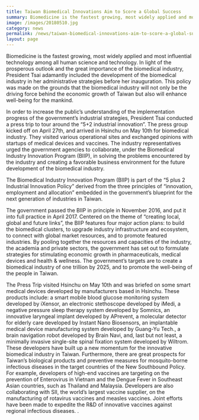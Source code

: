 ```yaml
---
title: Taiwan Biomedical Innovations Aim to Score a Global Success
summary: Biomedicine is the fastest growing, most widely applied and most influential technology among all human science and technology.
image: /images/20180510.jpg
category: news
permalink: /news/taiwan-biomedical-innovations-aim-to-score-a-global-success/
layout: page
---
```


Biomedicine is the fastest growing, most widely applied and most influential technology among all human science and technology.  In light of the prosperous outlook and the great importance of the biomedical industry, President Tsai adamantly included the development of the biomedical industry in her administrative strategies before her inauguration.  This policy was made on the grounds that the biomedical industry will not only be the driving force behind the economic growth of Taiwan but also will enhance well-being for the mankind. 

In order to increase the public’s understanding of the implementation progress of the government’s industrial strategies, President Tsai conducted a press trip to tour around the “5+2 industrial innovation”.  The press group kicked off on April 27th, and arrived in Hsinchu on May 10th for biomedical industry.  They visited various operational sites and exchanged opinions with startups of medical devices and vaccines.  The industry representatives urged the government agencies to collaborate, under the Biomedical Industry Innovation Program (BIIP), in solving the problems encountered by the industry and creating a favorable business environment for the future development of the biomedical industry.

The Biomedical Industry Innovation Program (BIIP) is part of the “5 plus 2 Industrial Innovation Policy” derived from the three principles of “innovation, employment and allocation” embedded in the government’s blueprint for the next generation of industries in Taiwan.

The government passed the BIIP in principle in November 2016, and put it into full practice in April 2017.  Centered on the theme of “creating local, global and future links”, the BIIP features four major action plans: to build the biomedical clusters, to upgrade industry infrastructure and ecosystem, to connect with global market resources, and to promote featured industries. By pooling together the resources and capacities of the industry, the academia and private sectors, the government has set out to formulate strategies for stimulating economic growth in pharmaceuticals, medical devices and health & wellness.  The government’s targets are to create a biomedical industry of one trillion by 2025, and to promote the well-being of the people in Taiwan.

The Press Trip visited Hsinchu on May 10th and was briefed on some smart medical devices developed by manufacturers based in Hsinchu.  These products include: a smart mobile blood glucose monitoring system developed by iXensor, an electronic stethoscope developed by iMedi, a negative pressure sleep therapy system developed by Somnics, an innovative laryngeal implant developed by APrevent, a molecular detector for elderly care developed by Instant Nano Biosensors, an implantable medical device manufacturing system developed by Guang-Yu Tech., a brain navigation robot developed by Brain Navi, and, last but not least, a minimally invasive single-site spinal fixation system developed by Wiltrom. These developers have built up a new momentum for the innovative biomedical industry in Taiwan. Furthermore, there are great prospects for Taiwan’s biological products and preventive measures for mosquito-borne infectious diseases in the target countries of the New Southbound Policy.  For example, developers of high-end vaccines are targeting on the prevention of Enterovirus in Vietnam and the Dengue Fever in Southeast Asian countries, such as Thailand and Malaysia. Developers are also collaborating with SII, the world’s largest vaccine supplier, on the manufacturing of rotavirus vaccines and measles vaccines.   Joint efforts have been made to expedite the R&D of innovative vaccines against regional infectious diseases. .
